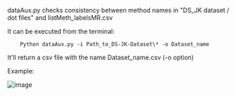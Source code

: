dataAux.py checks consistency between method names in "DS_JK dataset / dot files" and listMeth_labelsMR.csv 

It can be executed from the terminal:

        Python dataAux.py -i Path_to_DS-JK-Dataset\* -o Dataset_name

It'll return a csv file with the name Dataset_name.csv (-o option) 

Example:

![image](https://user-images.githubusercontent.com/42596938/135850103-e1b20279-20ce-416c-a4d6-7a1359d06dbc.png)

